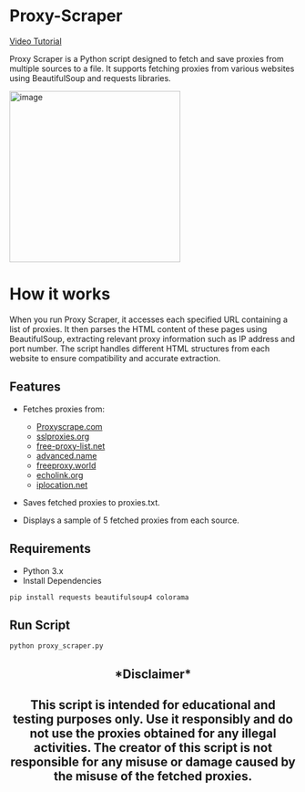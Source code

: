 
# Proxy-Scraper
[Video Tutorial](https://youtu.be/gR-AhoWpbaI)


Proxy Scraper is a Python script designed to fetch and save proxies from multiple sources to a file. It supports fetching proxies from various websites using BeautifulSoup and requests libraries.

<img src="https://github.com/Cr0mb/Proxy-Scraper/assets/137664526/70f997b8-d26b-4b1d-a3ba-4ba881a4480a" alt="image" width="300" />


# How it works

When you run Proxy Scraper, it accesses each specified URL containing a list of proxies. It then parses the HTML content of these pages using BeautifulSoup, extracting relevant proxy information such as IP address and port number. The script handles different HTML structures from each website to ensure compatibility and accurate extraction.

## Features

- Fetches proxies from:

  - [Proxyscrape.com](proxyscrape.com)
  - [sslproxies.org](sslproxies.org)
  - [free-proxy-list.net](free-proxy-list.net)
  - [advanced.name](advanced.name)
  - [freeproxy.world](freeproxy.world)
  - [echolink.org](echolink.org)
  - [iplocation.net](iplocation.net)

- Saves fetched proxies to proxies.txt.

- Displays a sample of 5 fetched proxies from each source.

## Requirements
- Python 3.x
- Install Dependencies
```
pip install requests beautifulsoup4 colorama
```

## Run Script
```
python proxy_scraper.py
```
<h2 align="center"> *Disclaimer* </h2>

<h2 align="center">This script is intended for educational and testing purposes only. Use it responsibly and do not use the proxies obtained for any illegal activities. The creator of this script is not responsible for any misuse or damage caused by the misuse of the fetched proxies.</h2>
